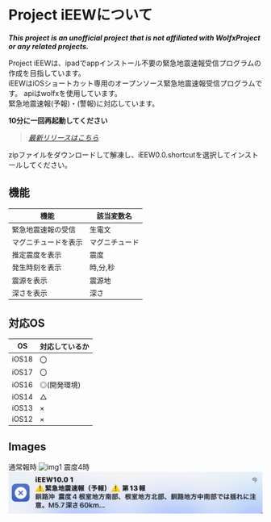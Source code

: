 # Project iEEWについて

***This project is an unofficial project that is not affiliated with WolfxProject or any related projects.***

Project iEEWは、ipadでappインストール不要の緊急地震速報受信プログラムの作成を目指しています。<br>
iEEWはiOSショートカット専用のオープンソース緊急地震速報受信プログラムです。
apiはwolfxを使用しています。<br>
緊急地震速報(予報)・(警報)に対応しています。<br>

**10分に一回再起動してください**<br>

>*[最新リリースはこちら](https://github.com/Ikaring45/ProjectiEEW/releases)*

zipファイルをダウンロードして解凍し、iEEW0.0.shortcutを選択してインストールしてください。

## 機能

| 機能  | 該当変数名 |
| ------------- | ------------- |
| 緊急地震速報の受信 | 生電文 |
| マグニチュードを表示 | マグニチュード |
| 推定震度を表示 | 震度 |
| 発生時刻を表示 | 時,分,秒 |
| 震源を表示 | 震源地 |
| 深さを表示 | 深さ |

## 対応OS
| OS | 対応しているか |
| ------------- | ------------- |
| iOS18 | 〇 |
| iOS17 | 〇 |
| iOS16 | ◎(開発環境)|
| iOS14 | △ |
| iOS13 | × |
| iOS12 | × |

## Images
通常報時
![img1](https://github.com/Ikaring45/iEEW/blob/main/iEEWsindo3.jpg)
震度4時
![img1](https://github.com/Ikaring45/ProjectiEEW/blob/main/iEEWshindo4%2010.0.jpeg)
